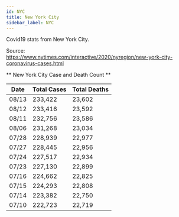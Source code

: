 ```yaml
---
id: NYC
title: New York City
sidebar_label: NYC
---
```


Covid19 stats from New York City.

Source:  
https://www.nytimes.com/interactive/2020/nyregion/new-york-city-coronavirus-cases.html

** New York City Case and Death Count **

| Date  | Total Cases | Total Deaths |
| ----- | ----------- | ------------ |
| 08/13 | 233,422     | 23,602       |
| 08/12 | 233,416     | 23,592       |
| 08/11 | 232,756     | 23,586       |
| 08/06 | 231,268     | 23,034       |
| 07/28 | 228,939     | 22,977       |
| 07/27 | 228,445     | 22,956       |
| 07/24 | 227,517     | 22,934       |
| 07/23 | 227,130     | 22,899       |
| 07/16 | 224,662     | 22,825       |
| 07/15 | 224,293     | 22,808       |
| 07/14 | 223,382     | 22,750       |
| 07/10 | 222,723     | 22,719       |
